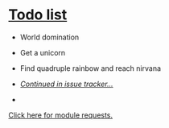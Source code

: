 # [Todo list](https://github.com/sindresorhus/todo/issues)

- World domination
- Get a unicorn
- Find quadruple rainbow and reach nirvana
- *[Continued in issue tracker...](https://github.com/sindresorhus/todo/issues)*

-

[Click here for module requests.](https://github.com/sindresorhus/module-requests)
